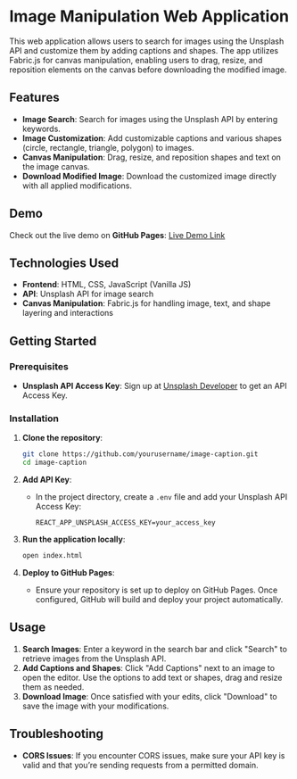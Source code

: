 # Image Manipulation Web Application

This web application allows users to search for images using the Unsplash API and customize them by adding captions and shapes. The app utilizes Fabric.js for canvas manipulation, enabling users to drag, resize, and reposition elements on the canvas before downloading the modified image.

## Features

- **Image Search**: Search for images using the Unsplash API by entering keywords.
- **Image Customization**: Add customizable captions and various shapes (circle, rectangle, triangle, polygon) to images.
- **Canvas Manipulation**: Drag, resize, and reposition shapes and text on the image canvas.
- **Download Modified Image**: Download the customized image directly with all applied modifications.

## Demo

Check out the live demo on **GitHub Pages**: [Live Demo Link](https://pranayanand2001.github.io/image-caption)

## Technologies Used

- **Frontend**: HTML, CSS, JavaScript (Vanilla JS)
- **API**: Unsplash API for image search
- **Canvas Manipulation**: Fabric.js for handling image, text, and shape layering and interactions

## Getting Started

### Prerequisites

- **Unsplash API Access Key**: Sign up at [Unsplash Developer](https://unsplash.com/developers) to get an API Access Key.

### Installation

1. **Clone the repository**:

   ```bash
   git clone https://github.com/yourusername/image-caption.git
   cd image-caption
   ```

2. **Add API Key**:
   - In the project directory, create a `.env` file and add your Unsplash API Access Key:

     ```plaintext
     REACT_APP_UNSPLASH_ACCESS_KEY=your_access_key
     ```

3. **Run the application locally**:

   ```bash
   open index.html
   ```

4. **Deploy to GitHub Pages**:
   - Ensure your repository is set up to deploy on GitHub Pages. Once configured, GitHub will build and deploy your project automatically.

## Usage

1. **Search Images**: Enter a keyword in the search bar and click "Search" to retrieve images from the Unsplash API.
2. **Add Captions and Shapes**: Click "Add Captions" next to an image to open the editor. Use the options to add text or shapes, drag and resize them as needed.
3. **Download Image**: Once satisfied with your edits, click "Download" to save the image with your modifications.

## Troubleshooting

- **CORS Issues**: If you encounter CORS issues, make sure your API key is valid and that you’re sending requests from a permitted domain.
